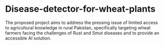 # Disease-detector-for-wheat-plants
The proposed project aims to address the pressing issue of limited access to  agricultural knowledge in rural Pakistan, specifically targeting wheat farmers facing the challenges of Rust and Smut diseases and to provide an accessible AI solution. 
